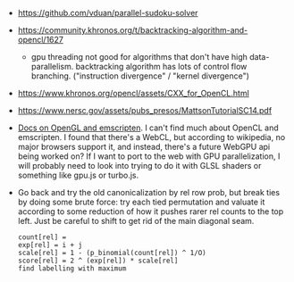 - https://github.com/vduan/parallel-sudoku-solver
- https://community.khronos.org/t/backtracking-algorithm-and-opencl/1627
  - gpu threading not good for algorithms that don't have high data-parallelism. backtracking algorithm has lots of control flow branching. ("instruction divergence" / "kernel divergence")
- https://www.khronos.org/opencl/assets/CXX_for_OpenCL.html
- https://www.nersc.gov/assets/pubs_presos/MattsonTutorialSC14.pdf
- [Docs on OpenGL and emscripten](https://emscripten.org/docs/porting/multimedia_and_graphics/OpenGL-support.html). I can't find much about OpenCL and emscripten. I found that there's a WebCL, but according to wikipedia, no major browsers support it, and instead, there's a future WebGPU api being worked on? If I want to port to the web with GPU parallelization, I will probably need to look into trying to do it with GLSL shaders or something like gpu.js or turbo.js.

- Go back and try the old canonicalization by rel row prob, but break ties by doing some brute force: try each tied permutation and valuate it according to some reduction of how it pushes rarer rel counts to the top left. Just be careful to shift to get rid of the main diagonal seam.
  ```
  count[rel] = 
  exp[rel] = i + j
  scale[rel] = 1 - (p_binomial(count[rel]) ^ 1/O)
  score[rel] = 2 ^ (exp[rel]) * scale[rel]
  find labelling with maximum
    ```